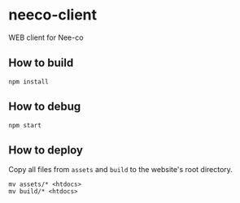 # neeco-client
WEB client for Nee-co

## How to build
    npm install

## How to debug
    npm start

## How to deploy
Copy all files from `assets` and `build` to the website's root directory.

    mv assets/* <htdocs>
    mv build/* <htdocs>
